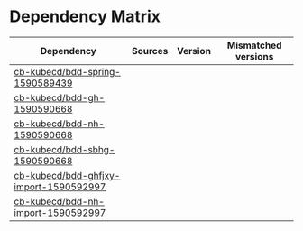 # Dependency Matrix

Dependency | Sources | Version | Mismatched versions
---------- | ------- | ------- | -------------------
[cb-kubecd/bdd-spring-1590589439](https://github.com/cb-kubecd/bdd-spring-1590589439.git) |  | []() | 
[cb-kubecd/bdd-gh-1590590668](https://github.com/cb-kubecd/bdd-gh-1590590668.git) |  | []() | 
[cb-kubecd/bdd-nh-1590590668](https://github.com/cb-kubecd/bdd-nh-1590590668.git) |  | []() | 
[cb-kubecd/bdd-sbhg-1590590668](https://github.com/cb-kubecd/bdd-sbhg-1590590668.git) |  | []() | 
[cb-kubecd/bdd-ghfjxy-import-1590592997](https://github.com/cb-kubecd/bdd-ghfjxy-import-1590592997.git) |  | []() | 
[cb-kubecd/bdd-nh-import-1590592997](https://github.com/cb-kubecd/bdd-nh-import-1590592997.git) |  | []() | 
